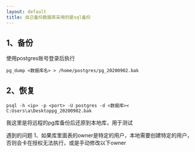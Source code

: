 ```yaml
---
layout: default
title: 自己备份数据库采用的是sql备份
---
```




## 1、备份

使用postgres账号登录后执行

```
pg_dump <数据库名> > /home/postgres/pg_20200902.bak
```

## 2、恢复
```
psql -h <ip> -p <port> -U postgres -d <数据库>< C:Users\a\Desktoppg_20200902.bak
```

我这里是将远程的pg库备份后还原到本地库，用于测试

遇到的问题
1、如果库里面表的owner是特定的用户，本地需要创建特定的用户，否则会卡在授权无法执行，或是手动修改以下owner